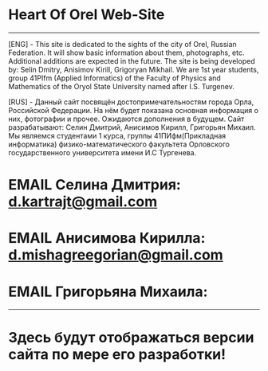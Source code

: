 # Heart Of Orel Web-Site
___________________________________________________________________________
[ENG] - This site is dedicated to the sights of the city of Orel, Russian Federation. It will show basic information about them, photographs, etc. Additional additions are expected in the future.
The site is being developed by: Selin Dmitry, Anisimov Kirill, Grigoryan Mikhail. We are 1st year students, group 41PIfm (Applied Informatics) of the Faculty of Physics and Mathematics of the Oryol State University named after I.S. Turgenev.

[RUS] - Данный сайт посвящён достопримечательностям города Орла, Российской Федерации. На нём будет показана основная информация о них, фотографии и прочее. Ожидаются дополнения в будущем.
Сайт разрабатывают: Селин Дмитрий, Анисимов Кирилл, Григорьян Михаил. Мы являемся студентами 1 курса, группы 41ПИфм(Прикладная информатика) физико-математического факультета Орловского государственного университета имени И.С Тургенева.

# EMAIL Селина Дмитрия: d.kartrajt@gmail.com
# EMAIL Анисимова Кирилла: d.mishagreegorian@gmail.com
# EMAIL Григорьяна Михаила: 
________________________________________________________________________________

# Здесь будут отображаться версии сайта по мере его разработки!
